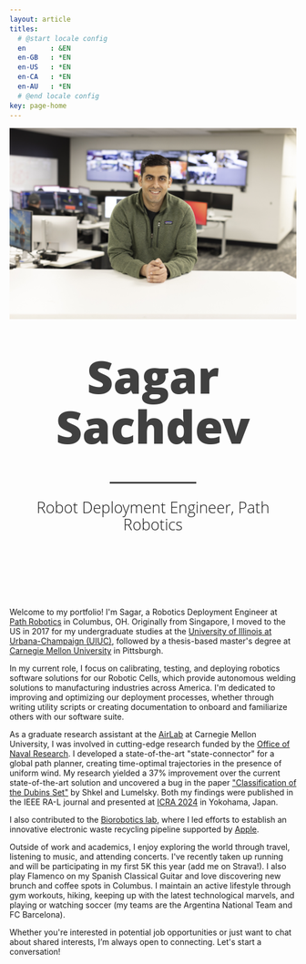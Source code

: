 ```yaml
---
layout: article
titles:
  # @start locale config
  en      : &EN       
  en-GB   : *EN
  en-US   : *EN
  en-CA   : *EN
  en-AU   : *EN
  # @end locale config
key: page-home
---
```


<div class="grid">
  <div class="cell cell--auto"></div>
  <div class="cell cell--auto">
    <div class="card">
      <div class="card__image">
        <img class="image" src="/assets/images/pics/sagarsachdev.JPEG"/>
      </div>
    </div>
  </div>
  <div class="cell cell--auto"></div>
</div>

<!-- ![Sagar Sachdev](/assets/images/pics/sagarsachdev.JPEG) -->

<style>
.title1 {
 text-align: center;
 font-size: 400%;
 font-family: 'Open Sans', 'Helvetica Neue', Helvetica, Arial, sans-serif;
 font-weight: 800;
 padding: 0 0;
}
</style>

<style>
.title3 {
 margin-top: 0;
 margin-bottom: 10px;
 line-height: 1.1;
 color: rgb(64,64,64);
 text-align: center;
 font-size: 80px;
 font-family: 'Open Sans', 'Helvetica Neue', Helvetica, Arial, sans-serif;
 font-weight: 800;
 margin: .67em 0;
 box-sizing: border-box;
 display: block;
 margin-block-start: 0.67em;
 margin-block-end: 0.67em;
 margin-inline-start: 0px;
 margin-inline-end: 0px;
}
</style>

<style>
.title2 {
  text-align: center;
  font-size: 27px;
   line-height: 1.1;
   display: block;
   font-family: 'Open Sans', 'Helvetica Neue', Helvetica, Arial, sans-serif;
   font-weight: 300;
   margin-bottom: 100px;
}
</style>

<p class="title3">Sagar Sachdev</p>
<center><hr class="hor123"></center>
<p class="title2">Robot Deployment Engineer, Path Robotics</p>



<style>
.title4 {
  text-align: center;
  font-size: 27px;
   line-height: .1;
   display: block;
   font-family: 'Open Sans', 'Helvetica Neue', Helvetica, Arial, sans-serif;
   font-weight: 300;
   margin-bottom: 100px;
}
</style>

<!-- <p class="title4"> _________________ </p> -->
<!-- <br> -->
<br>

<style>
.hor123 {
  display: block;
    border: none;
    overflow: hidden;
    width: 30%;
    margin-left: auto;
    margin-right: auto;
    height: 3px;
    background-color:#404040;
}
</style>

Welcome to my portfolio! I'm Sagar, a Robotics Deployment Engineer at [Path Robotics](https://www.path-robotics.com/) in Columbus, OH. Originally from Singapore, I moved to the US in 2017 for my undergraduate studies at the [University of Illinois at Urbana-Champaign (UIUC)](https://illinois.edu/), followed by a thesis-based master's degree at [Carnegie Mellon University](https://www.cmu.edu/) in Pittsburgh.

In my current role, I focus on calibrating, testing, and deploying robotics software solutions for our Robotic Cells, which provide autonomous welding solutions to manufacturing industries across America. I'm dedicated to improving and optimizing our deployment processes, whether through writing utility scripts or creating documentation to onboard and familiarize others with our software suite.

As a graduate research assistant at the [AirLab](https://theairlab.org/) at Carnegie Mellon University, I was involved in cutting-edge research funded by the [Office of Naval Research](https://www.nre.navy.mil/). I developed a state-of-the-art "state-connector" for a global path planner, creating time-optimal trajectories in the presence of uniform wind. My research yielded a 37% improvement over the current state-of-the-art solution and uncovered a bug in the paper ["Classification of the Dubins Set"](https://www.sciencedirect.com/science/article/pii/S0921889000001275) by Shkel and Lumelsky. Both my findings were published in the IEEE RA-L journal and presented at [ICRA 2024](https://2024.ieee-icra.org/) in Yokohama, Japan.

I also contributed to the [Biorobotics lab](https://biorobotics.org/), where I led efforts to establish an innovative electronic waste recycling pipeline supported by [Apple](https://www.apple.com/).

Outside of work and academics, I enjoy exploring the world through travel, listening to music, and attending concerts. I've recently taken up running and will be participating in my first 5K this year (add me on Strava!). I also play Flamenco on my Spanish Classical Guitar and love discovering new brunch and coffee spots in Columbus. I maintain an active lifestyle through gym workouts, hiking, keeping up with the latest technological marvels, and playing or watching soccer (my teams are the Argentina National Team and FC Barcelona).

Whether you're interested in potential job opportunities or just want to chat about shared interests, I’m always open to connecting. Let's start a conversation!
